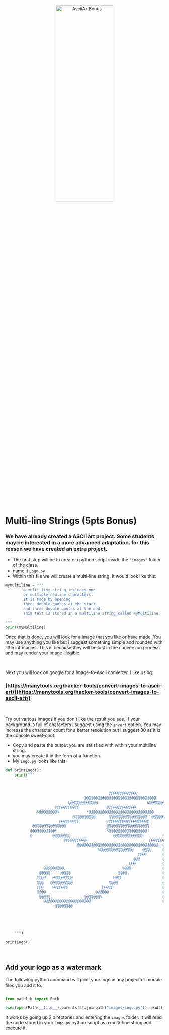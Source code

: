 <div style="text-align:center">
        <img    src="https://i.pinimg.com/originals/e2/4b/ab/e24bab377ac2c384445ecc31919574d5.jpg"
                title="AsciiArtBonus" 
                width="60%" 
                height="40%" />
</div>
<br>

# Multi-line Strings (5pts Bonus)
### We have already created a ASCII art project. Some students may be interested in a more advanced adaptation. for this reason we have created an extra project. 
* The first step will be to create a python script inside the `"images"` folder of the class.
* name it `Logo.py`
* Within this file we will create a multi-line string. It would look like this:

```python
myMultiline = """
        a multi-line string includes one
        or multiple newline characters.
        It is made by opening 
        three double-quotes at the start
        and three double quotes at the end.
        This text is stored in a multiline string called myMultiline.

"""
print(myMultiline)

```
Once that is done, you will look for a image that you like or have made. You may use anything you like but i suggest something simple and rounded with little intricacies. This is because they will be lost in the conversion process and may render your image illegible.

<br>

Next you will look on google for a Image-to-Ascii converter. I like using:

### [https://manytools.org/hacker-tools/convert-images-to-ascii-art/](https://manytools.org/hacker-tools/convert-images-to-ascii-art/)

 <br>

Try out various images if you don't like the result you see.
If your background is full of characters i suggest using the `invert` option.
You may increase the character count for a better resolution but i suggest 80 as it is the console sweet-spot.
* Copy and paste the output you are satisfied with within your multiline string.
* you may create it in the form of a function.
* My `Logo.py` looks like this:

```python
def printLogo():
    print("""


                                                                                                    
                                              @@@@@@@@@@@@/                                         
                                   @@@@@@@@@@@@@@@@@@@@@@@@@@@@@@@@                                 
                            @@@@@@@@@@@@@                      &@@@@@@@@@                           
                      @@@@@@@@@@@            @@@@@@@@@@@@@             @@@@@@@@@                    
              &@@@@@@@@%            *@@@@@@@@@@@@@@@@@@@@@@@@@@@@@             @@@@@@@@@@(          
                              @@@@@@@@@@      @@@@@@@@@@@@@@@@@  @@@@@@@                            
                        @@@@@@@@@            @@@@@@@@@@@@@@@@@@@       *@@@@@@@@                    
            @@@@@@@@@@@@@@@                  @@@@@@@@@@@@@@@@@@@              .@@@@@@@@@            
          .@@@@@@@@@@@*                      &@@@@@@@@@@@@@@@@@            @@@@@@                   
           @         @@@@@@@@                   @@@@@@@@@@@@@         @@@@@@                        
                          @@@@@@@@@@                            @@@@@@@@@                           
                                @@@@@@@@@@@@@@@@@@@@@@@@@@@@@@@@@@@@  @@                            
                                         %@@@@@@@@@@@@@@@    @@@@     @@                            
                                                           @@@@       @@@                           
                                                         @@@          @@@@@@      @@                
                                                       @@@            @@@@@@@@@@@@                  
                 @@@@@@@@@,                         %@@@              @@@@@@@@@@                    
               @@@@@     @@@@                     @@@@                @@@@@@@@.                     
              @@@@   @@@@@@@@@                  @@@@                  @@@@@@@                       
              @@@   @@@@@@@@@@                @@@@                    @@@@@%                        
              @@@    @@@@@@@               @@@@@                      @@@@                          
              @@@@                      @@@@@@                        @@@                           
               @@@@@               @@@@@@@%                           @@                            
                 @@@@@@@@@@@@@@@@@@@@@                                @                             
                      @@@@@@@@                                                                      
                                                                                        




    """)

printLogo()
```

<br>

## Add your logo as a watermark

The following python command will print your logo in any project or module files you add it to.

```python

from pathlib import Path

exec(open(Path(__file__).parents[2].joinpath("images/Logo.py")).read())

```

It works by going up 2 directories and entering the `images` folder. It will read the code stored in your `Logo.py` python script as a multi-line string and execute it.